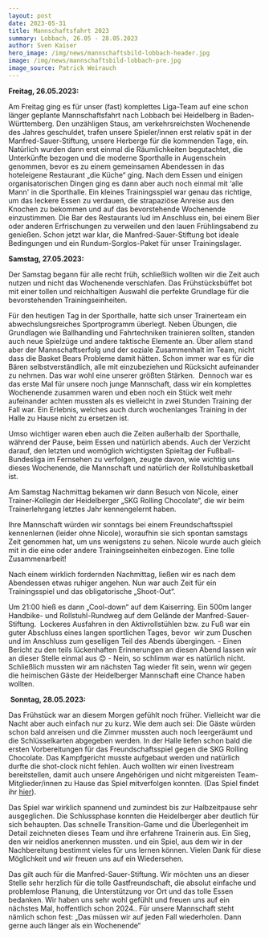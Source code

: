 ```yaml
---
layout: post
date: 2023-05-31
title: Mannschaftsfahrt 2023
summary: Lobbach, 26.05 - 28.05.2023
author: Sven Kaiser
hero_image: /img/news/mannschaftsbild-lobbach-header.jpg
image: /img/news/mannschaftsbild-lobbach-pre.jpg
image_source: Patrick Weirauch
---
```

**Freitag, 26.05.2023:**

Am Freitag ging es für unser (fast) komplettes Liga-Team auf eine schon länger geplante Mannschaftsfahrt nach Lobbach bei Heidelberg in Baden-Württemberg. Den unzähligen Staus, am verkehrsreichsten Wochenende des Jahres geschuldet, trafen unsere Spieler/innen erst relativ spät in der Manfred-Sauer-Stiftung, unsere Herberge für die kommenden Tage, ein. Natürlich wurden dann erst einmal die Räumlichkeiten begutachtet, die Unterkünfte bezogen und die moderne Sporthalle in Augenschein genommen, bevor es zu einem gemeinsamen Abendessen in das hoteleigene Restaurant „die Küche“ ging. Nach dem Essen und einigen organisatorischen Dingen ging es dann aber auch noch einmal mit ‘alle Mann' in die Sporthalle. Ein kleines Trainingsspiel war genau das richtige, um das leckere Essen zu verdauen, die strapaziöse Anreise aus den Knochen zu bekommen und auf das bevorstehende Wochenende einzustimmen. Die Bar des Restaurants lud im Anschluss ein, bei einem Bier oder anderen Erfrischungen zu verweilen und den lauen Frühlingsabend zu genießen. Schon jetzt war klar, die Manfred-Sauer-Stiftung bot ideale Bedingungen und ein Rundum-Sorglos-Paket für unser Trainingslager.

**Samstag, 27.05.2023:**

Der Samstag begann für alle recht früh, schließlich wollten wir die Zeit auch nutzen und nicht das Wochenende verschlafen. Das Frühstücksbüffet bot mit einer tollen und reichhaltigen Auswahl die perfekte Grundlage für die bevorstehenden Trainingseinheiten.

Für den heutigen Tag in der Sporthalle, hatte sich unser Trainerteam ein abwechslungsreiches Sportprogramm überlegt. Neben Übungen, die Grundlagen wie Ballhandling und Fahrtechniken trainieren sollten, standen auch neue Spielzüge und andere taktische Elemente an. Über allem stand aber der Mannschaftserfolg und der soziale Zusammenhalt im Team, nicht dass die Basket Bears Probleme damit hätten. Schon immer war es für die Bären selbstverständlich, alle mit einzubeziehen und Rücksicht aufeinander zu nehmen. Das war wohl eine unserer größten Stärken.  Dennoch war es das erste Mal für unsere noch junge Mannschaft, dass wir ein komplettes Wochenende zusammen waren und eben noch ein Stück weit mehr aufeinander achten mussten als es vielleicht in zwei Stunden Training der Fall war. Ein Erlebnis, welches auch durch wochenlanges Training in der Halle zu Hause nicht zu ersetzen ist.

Umso wichtiger waren eben auch die Zeiten außerhalb der Sporthalle, während der Pause, beim Essen und natürlich abends. Auch der Verzicht darauf, den letzten und womöglich wichtigsten Spieltag der Fußball-Bundesliga im Fernsehen zu verfolgen, zeugte davon, wie wichtig uns dieses Wochenende, die Mannschaft und natürlich der Rollstuhlbasketball ist.

Am Samstag Nachmittag bekamen wir dann Besuch von Nicole, einer Trainer-Kollegin der Heidelberger „SKG Rolling Chocolate“, die wir beim Trainerlehrgang letztes Jahr kennengelernt haben.

Ihre Mannschaft würden wir sonntags bei einem Freundschaftsspiel kennenlernen (leider ohne Nicole), woraufhin sie sich spontan samstags Zeit genommen hat, um uns wenigstens zu sehen. Nicole wurde auch gleich mit in die eine oder andere Trainingseinheiten einbezogen. Eine tolle Zusammenarbeit!

Nach einem wirklich fordernden Nachmittag, ließen wir es nach dem Abendessen etwas ruhiger angehen. Nun war auch Zeit für ein Trainingsspiel und das obligatorische „Shoot-Out“.

Um 21:00 hieß es dann „Cool-down“ auf dem Kaiserring. Ein 500m langer Handbike- und Rollstuhl-Rundweg auf dem Gelände der Manfred-Sauer-Stiftung.  Lockeres Ausfahren in den Aktivrollstühlen bzw. zu Fuß war ein guter Abschluss eines langen sportlichen Tages, bevor  wir zum Duschen und im Anschluss zum geselligen Teil des Abends übergingen. - Einen Bericht zu den teils lückenhaften Erinnerungen an diesen Abend lassen wir an dieser Stelle einmal aus 😊 - Nein, so schlimm war es natürlich nicht. Schließlich mussten wir am nächsten Tag wieder fit sein, wenn wir gegen die heimischen Gäste der Heidelberger Mannschaft eine Chance haben wollten. 

 **Sonntag, 28.05.2023:**

Das Frühstück war an diesem Morgen gefühlt noch früher. Vielleicht war die Nacht aber auch einfach nur zu kurz. Wie dem auch sei: Die Gäste würden schon bald anreisen und die Zimmer mussten auch noch leergeräumt und die Schlüsselkarten abgegeben werden. In der Halle liefen schon bald die ersten Vorbereitungen für das Freundschaftsspiel gegen die SKG Rolling Chocolate. Das Kampfgericht musste aufgebaut werden und natürlich durfte die shot-clock nicht fehlen. Auch wollten wir einen livestream bereitstellen, damit auch unsere Angehörigen und nicht mitgereisten Team-Mitglieder/innen zu Hause das Spiel mitverfolgen konnten. (Das Spiel findet ihr [hier](https://fb.watch/kTianr3HuW/)).

Das Spiel war wirklich spannend und zumindest bis zur Halbzeitpause sehr ausgeglichen. Die Schlussphase konnten die Heidelberger aber deutlich für sich behaupten. Das schnelle Transition-Game und die Überlegenheit im Detail zeichneten dieses Team und ihre erfahrene Trainerin aus. Ein Sieg, den wir neidlos anerkennen mussten. und ein Spiel, aus dem wir in der Nachbereitung bestimmt vieles für uns lernen können. Vielen Dank für diese Möglichkeit und wir freuen uns auf ein Wiedersehen.

Das gilt auch für die Manfred-Sauer-Stiftung. Wir möchten uns an dieser Stelle sehr herzlich für die tolle Gastfreundschaft, die absolut einfache und problemlose Planung, die Unterstützung vor Ort und das tolle Essen bedanken. Wir haben uns sehr wohl gefühlt und freuen uns auf ein nächstes Mal, hoffentlich schon 2024.. Für unsere Mannschaft steht nämlich schon fest: „Das müssen wir auf jeden Fall wiederholen. Dann gerne auch länger als ein Wochenende“